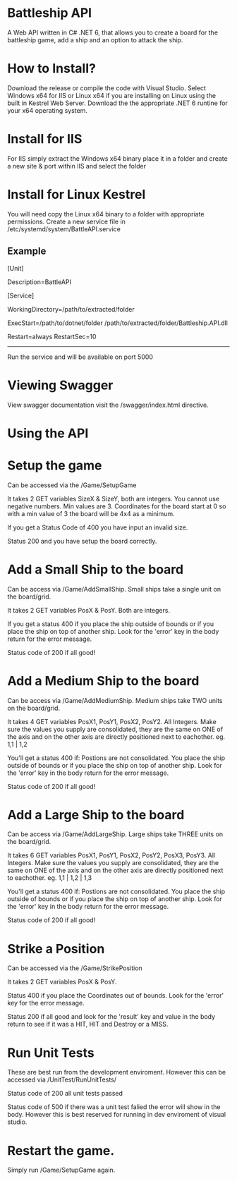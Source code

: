 
# Battleship API

A Web API written in C# .NET 6, that allows you to create a board for the battleship game, add a ship and an option to attack the ship.

# How to Install?

Download the release or compile the code with Visual Studio. Select Windows x64 for IIS or Linux x64 if you are installing on Linux using the built in Kestrel Web Server.
Download the the appropriate .NET 6 runtine for your x64 operating system.

# Install for IIS

For IIS simply extract the Windows x64 binary place it in a folder and create a new site & port within IIS and select the folder 

# Install for Linux Kestrel

You will need copy the Linux x64 binary to a folder with appropriate permissions. 
Create a new service file in /etc/systemd/system/BattleAPI.service

Example
---------------
[Unit]

Description=BattleAPI

[Service]

WorkingDirectory=/path/to/extracted/folder

ExecStart=/path/to/dotnet/folder /path/to/extracted/folder/Battleship.API.dll

Restart=always
RestartSec=10

-------

Run the service and will be available on port 5000


# Viewing Swagger

 View swagger documentation visit the /swagger/index.html directive.

# Using the API

# Setup the game

Can be accessed via the /Game/SetupGame

It takes 2 GET variables SizeX & SizeY, both are integers. You cannot use negative numbers. Min values are 3. Coordinates for the board start at 0 so with a min value of 3 the board will be 4x4 as a minimum.

If you get a Status Code of 400 you have input an invalid size.

Status 200 and you have setup the board correctly.


# Add a Small Ship to the board

Can be access via /Game/AddSmallShip. 
Small ships take a single unit on the board/grid.

It takes 2 GET variables PosX & PosY. Both are integers.

If you get a status 400 if you place the ship outside of bounds or if you place the ship on top of another ship. Look for the 'error' key in the body return for the error message.

Status code of 200 if all good!

# Add a Medium Ship to the board

Can be access via /Game/AddMediumShip.
Medium ships take TWO units on the board/grid.

It takes 4 GET variables PosX1, PosY1, PosX2, PosY2. All Integers. Make sure the values you supply are consolidated, they are the same on ONE of the axis and on the other axis are directly positioned next to eachother.
eg. 1,1 | 1,2

You'll get a status 400 if:
Postions are not consolidated.
You place the ship outside of bounds or if you place the ship on top of another ship.
Look for the 'error' key in the body return for the error message.

Status code of 200 if all good!

# Add a Large Ship to the board

Can be access via /Game/AddLargeShip.
Large ships take THREE units on the board/grid.

It takes 6 GET variables PosX1, PosY1, PosX2, PosY2, PosX3, PosY3. All Integers. Make sure the values you supply are consolidated, they are the same on ONE of the axis and on the other axis are directly positioned next to eachother.
eg. 1,1 | 1,2 | 1,3

You'll get a status 400 if:
Postions are not consolidated.
You place the ship outside of bounds or if you place the ship on top of another ship.
Look for the 'error' key in the body return for the error message.

Status code of 200 if all good!

# Strike a Position

Can be accessed via the /Game/StrikePosition

It takes 2 GET variables PosX & PosY.

Status 400 if you place the Coordinates out of bounds. Look for the 'error' key for the error message.

Status 200 if all good and look for the 'result' key and value in the body return to see if it was a HIT, HIT and Destroy or a MISS.

# Run Unit Tests

These are best run from the development enviroment. However this can be accessed via /UnitTest/RunUnitTests/

Status code of 200 all unit tests passed

Status code of 500 if there was a unit test falied the error will show in the body. However this is best reserved for running in dev enviroment of visual studio.

# Restart the game.

Simply run /Game/SetupGame again.


